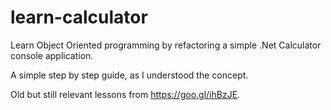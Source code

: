﻿# learn-calculator

Learn Object Oriented programming by refactoring a simple .Net Calculator console application.

A simple step by step guide, as I understood the concept.

Old but still relevant lessons from https://goo.gl/ihBzJE.
